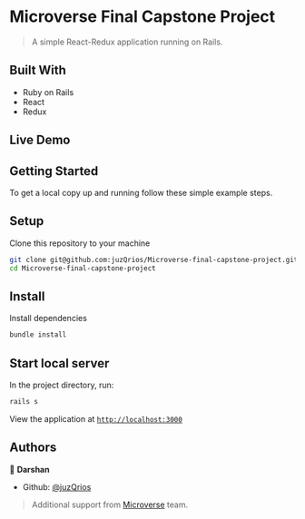 # Microverse Final Capstone Project

> A simple React-Redux application running on Rails.

<!-- ![Application Screenshot](./screenshot.png) -->

## Built With

- Ruby on Rails
- React
- Redux

## Live Demo

<!-- [Live on Heroku](https://bookstore-ad1.herokuapp.com/) -->

## Getting Started

To get a local copy up and running follow these simple example steps.

## Setup

Clone this repository to your machine

```bash
git clone git@github.com:juzQrios/Microverse-final-capstone-project.git
cd Microverse-final-capstone-project
```

## Install

Install dependencies

```bash
bundle install
```

## Start local server

In the project directory, run:

```bash
rails s
```

View the application at [`http://localhost:3000`](http://localhost:3000)

## Authors

👤 **Darshan**

- Github: [@juzQrios](https://github.com/juzQrios)

> Additional support from [Microverse](https://www.microverse.org/) team.
